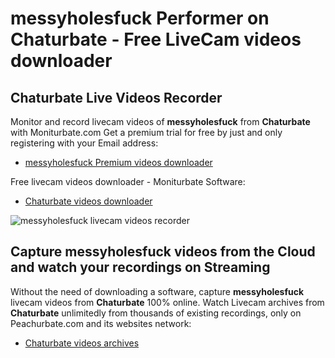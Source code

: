 # messyholesfuck Performer on Chaturbate - Free LiveCam videos downloader

## Chaturbate Live Videos Recorder

Monitor and record livecam videos of **messyholesfuck** from **Chaturbate** with Moniturbate.com
Get a premium trial for free by just and only registering with your Email address:
* [messyholesfuck Premium videos downloader](https://moniturbate.com/request-demo-licence-key.html)

Free livecam videos downloader - Moniturbate Software:
* [Chaturbate videos downloader](https://moniturbate.com/moniturbate-download-software.html)

![messyholesfuck livecam videos recorder](https://peachurnet.com/templates/moniturbate-software.png)


## Capture messyholesfuck videos from the Cloud and watch your recordings on Streaming

Without the need of downloading a software, capture **messyholesfuck** livecam videos from **Chaturbate** 100% online.
Watch Livecam archives from **Chaturbate** unlimitedly from thousands of existing recordings, only on Peachurbate.com and its websites network:
* [Chaturbate videos archives](https://peachurnet.com/)